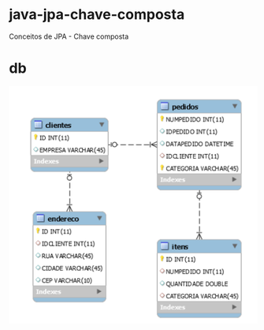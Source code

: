 # java-jpa-chave-composta

Conceitos de JPA - Chave composta

# db

![alt tag](https://raw.githubusercontent.com/hstrada/java-jpa-chave-composta/master/imagens/chave-composta.png)
